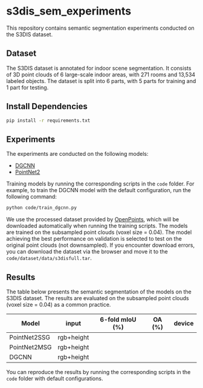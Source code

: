 # s3dis_sem_experiments

This repository contains semantic segmentation experiments conducted on the S3DIS dataset.

## Dataset

The S3DIS dataset is annotated for indoor scene segmentation. It consists of 3D point clouds of 6 large-scale indoor
areas, with 271 rooms and 13,534 labeled objects. The dataset is split into 6 parts, with 5 parts for training and 1
part for testing.

## Install Dependencies

```bash
pip install -r requirements.txt
```

## Experiments

The experiments are conducted on the following models:

- [DGCNN](https://github.com/kentechx/x-dgcnn)
- [PointNet2](https://github.com/kentechx/pointnet)

Training models by running the corresponding scripts in the `code` folder. For example, to train the DGCNN model with
the default configuration, run the following command:

```bash
python code/train_dgcnn.py
```

We use the processed dataset provided by [OpenPoints](https://guochengqian.github.io/PointNeXt/examples/s3dis/),
which will be downloaded automatically when running the training scripts. The models are trained on the subsampled point
clouds (voxel size = 0.04). The model achieving the best performance on validation is selected to test on the original
point clouds (not downsampled). If you encounter download errors, you can download the dataset via the browser and move
it to the `code/dataset/data/s3disfull.tar`.

## Results

The table below presents the semantic segmentation of the models on the S3DIS dataset. The results are evaluated on the
subsampled point clouds (voxel size = 0.04) as a common practice.

| Model        | input      | 6-fold mIoU (%) | OA (%) | device |
|--------------|------------|-----------------|--------|--------|
| PointNet2SSG | rgb+height |                 |        |        |
| PointNet2MSG | rgb+height |                 |        |        |
| DGCNN        | rgb+height |                 |        |        |

You can reproduce the results by running the corresponding scripts in the `code` folder with default configurations.

